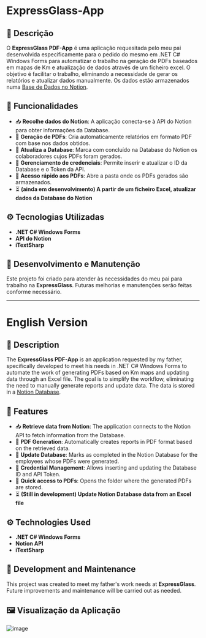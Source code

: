 # ExpressGlass-App

## 📌 Descrição
O **ExpressGlass PDF-App** é uma aplicação requesitada pelo meu pai desenvolvida especificamente para o pedido do mesmo em .NET C# Windows Forms para automatizar o trabalho na geração de PDFs baseados em mapas de Km e atualização de dados através de um ficheiro excel.
O objetivo é facilitar o trabalho, eliminando a necessidade de gerar os relatórios e atualizar dados manualmente.
Os dados estão armazenados numa [Base de Dados no Notion](https://www.notion.com).

## 🚀 Funcionalidades
- 📥 **Recolhe dados do Notion**: A aplicação conecta-se à API do Notion para obter informações da Database.
- 📄 **Geração de PDFs**: Cria automaticamente relatórios em formato PDF com base nos dados obtidos.
- 🔄 **Atualiza a Database**: Marca com concluído na Database do Notion os colaboradores cujos PDFs foram gerados.
- 🔑 **Gerenciamento de credenciais**: Permite inserir e atualizar o ID da Database e o Token da API.
- 📂 **Acesso rápido aos PDFs**: Abre a pasta onde os PDFs gerados são armazenados.
- ⏳ **(ainda em desenvolvimento) A partir de um ficheiro Excel, atualizar dados da Database do Notion**

## ⚙️ Tecnologias Utilizadas
- **.NET C# Windows Forms**
- **API do Notion**
- **iTextSharp**

## 🔧 Desenvolvimento e Manutenção
Este projeto foi criado para atender às necessidades do meu pai para trabalho na **ExpressGlass**. Futuras melhorias e manutenções serão feitas conforme necessário.

---

# English Version

## 📌 Description
The **ExpressGlass PDF-App** is an application requested by my father, specifically developed to meet his needs in .NET C# Windows Forms to automate the work of generating PDFs based on Km maps and updating data through an Excel file.
The goal is to simplify the workflow, eliminating the need to manually generate reports and update data.
The data is stored in a [Notion Database](https://www.notion.com).

## 🚀 Features
- 📥 **Retrieve data from Notion**: The application connects to the Notion API to fetch information from the Database.
- 📄 **PDF Generation**: Automatically creates reports in PDF format based on the retrieved data.
- 🔄 **Update Database**: Marks as completed in the Notion Database for the employees whose PDFs were generated.
- 🔑 **Credential Management**: Allows inserting and updating the Database ID and API Token.
- 📂 **Quick access to PDFs**: Opens the folder where the generated PDFs are stored.
- ⏳ **(Still in development) Update Notion Database data from an Excel file**

## ⚙️ Technologies Used
- **.NET C# Windows Forms**
- **Notion API**
- **iTextSharp**

## 🔧 Development and Maintenance
This project was created to meet my father's work needs at **ExpressGlass**. Future improvements and maintenance will be carried out as needed.

## 🖼️ Visualização da Aplicação
![image](https://github.com/user-attachments/assets/10b462b0-67de-40d4-88b2-d219445ac76e)

